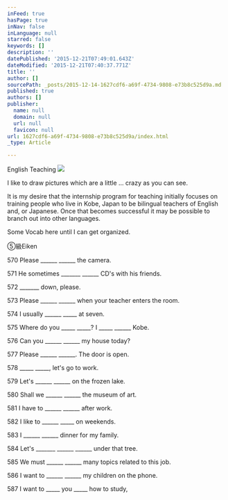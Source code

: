 ```yaml
---
inFeed: true
hasPage: true
inNav: false
inLanguage: null
starred: false
keywords: []
description: ''
datePublished: '2015-12-21T07:49:01.643Z'
dateModified: '2015-12-21T07:40:37.771Z'
title: ''
author: []
sourcePath: _posts/2015-12-14-1627cdf6-a69f-4734-9808-e73b8c525d9a.md
published: true
authors: []
publisher:
  name: null
  domain: null
  url: null
  favicon: null
url: 1627cdf6-a69f-4734-9808-e73b8c525d9a/index.html
_type: Article

---
```

English Teaching
![](https://the-grid-user-content.s3-us-west-2.amazonaws.com/787b8fa5-284c-4247-899c-8de39d11d4ac.JPG)

I like to draw pictures which are a little ... crazy as you can see. 

It is my desire that the internship program for teaching initially focuses on training people who live in Kobe, Japan to be bilingual teachers of English and, or Japanese. Once that becomes successful it may be possible to branch out into other languages. 

Some Vocab here until I can get organized.

⑤級Eiken

570    Please \_\_\_\_\_\_ \_\_\_\_\_\_ the camera.

571    He sometimes \_\_\_\_\_\_\_ \_\_\_\_\_\_ CD's with his friends.

572    \_\_\_\_\_\_\_ down, please. 

573    Please \_\_\_\_\_\_ \_\_\_\_\_\_ when your teacher enters the room.

574    I usually \_\_\_\_\_\_ \_\_\_\_\_ at seven.

575    Where do you \_\_\_\_\_ \_\_\_\_\_? I \_\_\_\_\_ \_\_\_\_\_\_ Kobe.

576    Can you \_\_\_\_\_\_ \_\_\_\_\_\_ my house today?

577    Please \_\_\_\_\_\_ \_\_\_\_\_\_. The door is open.

578    \_\_\_\_\_ \_\_\_\_\_, let's go to work.

579    Let's \_\_\_\_\_\_ \_\_\_\_\_\_ on the frozen lake.

580    Shall we \_\_\_\_\_\_ \_\_\_\_\_\_  the museum of art.

581    I have to \_\_\_\_\_\_ \_\_\_\_\_\_ after work.

582    I like to \_\_\_\_\_\_ \_\_\_\_\_ on weekends.

583    I \_\_\_\_\_\_ \_\_\_\_\_\_ dinner for my family.

584    Let's \_\_\_\_\_\_\_ \_\_\_\_\_\_ \_\_\_\_\_\_ under that tree.

585    We must \_\_\_\_\_\_ \_\_\_\_\_\_ many topics related to this job.

586    I want to \_\_\_\_\_\_ \_\_\_\_\_\_ my children on the phone.

587    I want to \_\_\_\_\_ you \_\_\_\_\_ how to study,